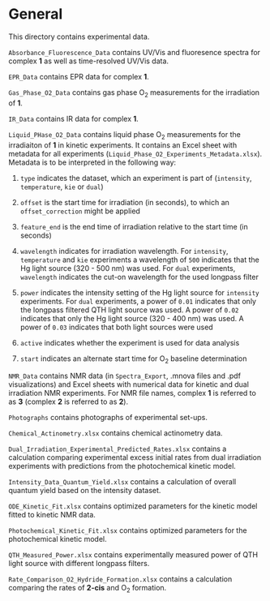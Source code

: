 # General

This directory contains experimental data.

`Absorbance_Fluorescence_Data` contains UV/Vis and fluoresence spectra for complex **1** as well as time-resolved UV/Vis data.

`EPR_Data` contains EPR data for complex **1**.

`Gas_Phase_O2_Data` contains gas phase O<sub>2</sub>  measurements for the irradiation of **1**.

`IR_Data` contains IR data for complex **1**.

`Liquid_PHase_O2_Data` contains liquid phase O<sub>2</sub> measurements for the irradiaiton of **1** in kinetic experiments. It contains an Excel sheet with metadata for all experiments (`Liquid_Phase_O2_Experiments_Metadata.xlsx`). Metadata is to be interpreted in the following way:

1. `type` indicates the dataset, which an experiment is part of (`intensity`, `temperature`, `kie` or `dual`)

2. `offset` is the start time for irradiation (in seconds), to which an `offset_correction` might be applied

3. `feature_end` is the end time of irradiation relative to the start time (in seconds) 

4. `wavelength` indicates for irradiation wavelength. For `intensity`, `temperature` and `kie` experiments a wavelength of `500` indicates that the Hg light source (320 - 500 nm) was used. For `dual` experiments, `wavelength` indicates the cut-on wavelength for the used longpass filter

5. `power` indicates the intensity setting of the Hg light source for `intensity` experiments. For `dual` experiments, a power of `0.01` indicates that only the longpass filtered QTH light source was used. A power of `0.02` indicates that only the Hg light source (320 - 400 nm) was used. A power of `0.03` indicates that both light sources were used

6. `active` indicates whether the experiment is used for data analysis

7. `start` indicates an alternate start time for O<sub>2</sub> baseline determination

`NMR_Data` contains NMR data (in `Spectra_Export`, .mnova files and .pdf visualizations) and Excel sheets with numerical data for kinetic and dual irradiation NMR experiments. For NMR file names, complex **1** is referred to as **3** (complex **2** is referred to as **2**).

`Photographs` contains photographs of experimental set-ups.

`Chemical_Actinometry.xlsx` contains chemical actinometry data.

`Dual_Irradiation_Experimental_Predicted_Rates.xlsx` contains a calculation comparing experimental excess initial rates from dual irradiation experiments with predictions from the photochemical kinetic model.

`Intensity_Data_Quantum_Yield.xlsx` contains a calculation of overall quantum yield based on the intensity dataset.

`ODE_Kinetic_Fit.xlsx` contains optimized parameters for the kinetic model fitted to kinetic NMR data.

`Photochemical_Kinetic_Fit.xlsx` contains optimized parameters for the photochemical kinetic model.

`QTH_Measured_Power.xlsx` contains experimentally measured power of QTH light source with different longpass filters.

`Rate_Comparison_O2_Hydride_Formation.xlsx` contains a calculation comparing the rates of **2-cis** and O<sub>2</sub> formation.
